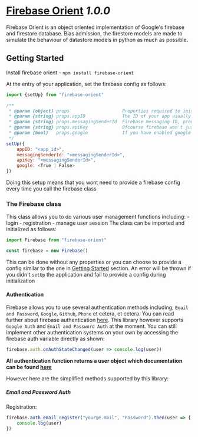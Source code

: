# [Firebase Orient](https://github.com/Billcountry/firebase-orient#readme) *1.0.0*

Firebase Orient is an object oriented implementation of Google's firebase and firestore database.
Bias admission, the firestore models are made to simulate the behaviour of datastore models in python as much as possible.

## Getting Started
Install firebase orient
    - `npm install firebase-orient`

At the entry of your application, set the firebase config as follows:
```js
import {setUp} from "firebase-orient"

/**
 * @param {object} props                    Properties required to initialize firebase
 * @param {string} props.appID              The ID of your app usually appID.firebaseapp.com
 * @param {string} props.messagingSenderId  Firebase messaging ID, provided as part of your config
 * @param {string} props.apiKey             Ofcourse firebase won't just let us connect to their servers like hippies
 * @param {bool}   props.google             If you have enabled google login, set this value to true
 */
setUp({
    appID: "<app_id>",
    messagingSenderId: "<messagingSenderId>",
    apiKey: "<messagingSenderId>",
    google: <True | False>
})
```
Doing this setup means that you wont need to provide a firebase config every time you call the firebase class

### The Firebase class
This class allows you to do various user management functions including:
    - login
    - registration
    - manage user session
The class can be imported and initialized as follows:
```js
import Firebase from "firebase-orient"

const firebase = new Firebase()
```
This can be done without any properties or you can choose to provide a config similar to the one in [Getting Started](#Getting-Started) section.
An error will be thrown if you didn't `setUp` the application and fail to provide a config during initialization


#### Authentication
Firebase allows you to use several authentication methods including; `Email and Password`, `Google`, `Github`, `Phone` et cetera, et cetera.
You can read further about firebase authentication [here](https://firebase.google.com/docs/auth).
This library however supports `Google Auth` and `Email and Password Auth` at the moment.
You can still implement other authentication systems on your own by accessing the firebase auth variable directly as shown:
```js
firebase.auth.onAuthStateChanged(user => console.log(user))
```

**All authentication function returns a user object which documentation can be found [here](https://firebase.google.com/docs/reference/js/firebase.User)**

However here are the simplified methods supported by this library:
##### Email and Password Auth
Registration:
```js
firebase.auth_email_register("your@e.mail", "Password").then(user => {
    console.log(user)
})
```
